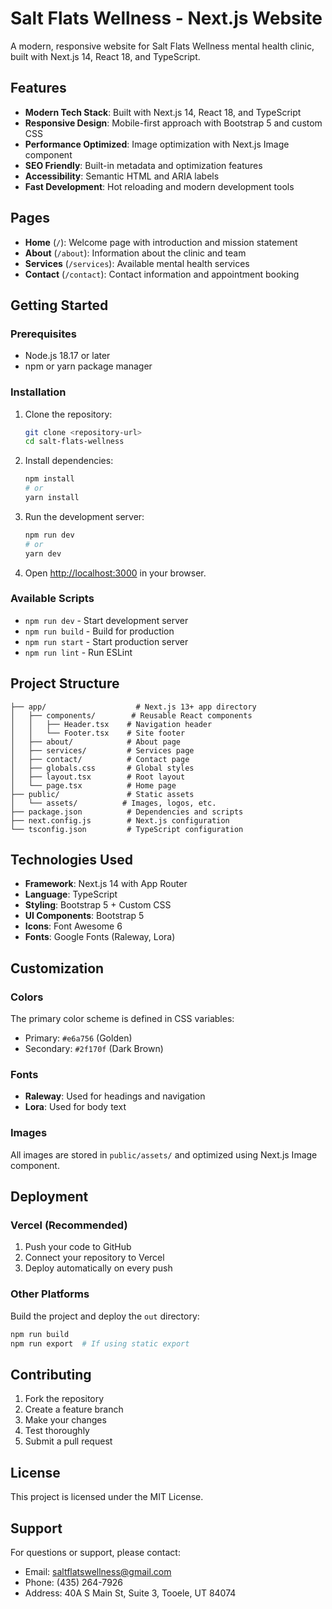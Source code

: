 # Salt Flats Wellness - Next.js Website

A modern, responsive website for Salt Flats Wellness mental health clinic, built with Next.js 14, React 18, and TypeScript.

## Features

- **Modern Tech Stack**: Built with Next.js 14, React 18, and TypeScript
- **Responsive Design**: Mobile-first approach with Bootstrap 5 and custom CSS
- **Performance Optimized**: Image optimization with Next.js Image component
- **SEO Friendly**: Built-in metadata and optimization features
- **Accessibility**: Semantic HTML and ARIA labels
- **Fast Development**: Hot reloading and modern development tools

## Pages

- **Home** (`/`): Welcome page with introduction and mission statement
- **About** (`/about`): Information about the clinic and team
- **Services** (`/services`): Available mental health services
- **Contact** (`/contact`): Contact information and appointment booking

## Getting Started

### Prerequisites

- Node.js 18.17 or later
- npm or yarn package manager

### Installation

1. Clone the repository:

   ```bash
   git clone <repository-url>
   cd salt-flats-wellness
   ```

2. Install dependencies:

   ```bash
   npm install
   # or
   yarn install
   ```

3. Run the development server:

   ```bash
   npm run dev
   # or
   yarn dev
   ```

4. Open [http://localhost:3000](http://localhost:3000) in your browser.

### Available Scripts

- `npm run dev` - Start development server
- `npm run build` - Build for production
- `npm run start` - Start production server
- `npm run lint` - Run ESLint

## Project Structure

```
├── app/                    # Next.js 13+ app directory
│   ├── components/        # Reusable React components
│   │   ├── Header.tsx    # Navigation header
│   │   └── Footer.tsx    # Site footer
│   ├── about/            # About page
│   ├── services/         # Services page
│   ├── contact/          # Contact page
│   ├── globals.css       # Global styles
│   ├── layout.tsx        # Root layout
│   └── page.tsx          # Home page
├── public/               # Static assets
│   └── assets/          # Images, logos, etc.
├── package.json          # Dependencies and scripts
├── next.config.js        # Next.js configuration
└── tsconfig.json         # TypeScript configuration
```

## Technologies Used

- **Framework**: Next.js 14 with App Router
- **Language**: TypeScript
- **Styling**: Bootstrap 5 + Custom CSS
- **UI Components**: Bootstrap 5
- **Icons**: Font Awesome 6
- **Fonts**: Google Fonts (Raleway, Lora)

## Customization

### Colors

The primary color scheme is defined in CSS variables:

- Primary: `#e6a756` (Golden)
- Secondary: `#2f170f` (Dark Brown)

### Fonts

- **Raleway**: Used for headings and navigation
- **Lora**: Used for body text

### Images

All images are stored in `public/assets/` and optimized using Next.js Image component.

## Deployment

### Vercel (Recommended)

1. Push your code to GitHub
2. Connect your repository to Vercel
3. Deploy automatically on every push

### Other Platforms

Build the project and deploy the `out` directory:

```bash
npm run build
npm run export  # If using static export
```

## Contributing

1. Fork the repository
2. Create a feature branch
3. Make your changes
4. Test thoroughly
5. Submit a pull request

## License

This project is licensed under the MIT License.

## Support

For questions or support, please contact:

- Email: saltflatswellness@gmail.com
- Phone: (435) 264-7926
- Address: 40A S Main St, Suite 3, Tooele, UT 84074
